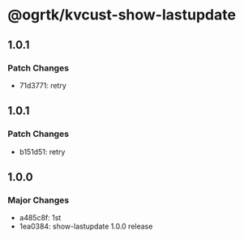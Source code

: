 # @ogrtk/kvcust-show-lastupdate

## 1.0.1

### Patch Changes

- 71d3771: retry

## 1.0.1

### Patch Changes

- b151d51: retry

## 1.0.0

### Major Changes

- a485c8f: 1st
- 1ea0384: show-lastupdate 1.0.0 release
